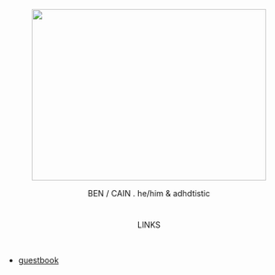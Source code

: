 <p align="center">
  <img width="410" height="300" src=https://media.discordapp.net/attachments/838977160379105293/1184651422558597120/StevenArt2.webp?ex=66172d1c&is=6604b81c&hm=af9892c9718d7c69bf7e012b66d31ff13b28dd76984db8e0d6f4e1229117b22f&=&format=webp&width=568&height=431>
</p>

<p align="center">
BEN / CAIN . he/him & adhdtistic
</p >

<p align="center">
  <img width="410" height="10" src=https://64.media.tumblr.com/ad850d31358ddde8f3f8a331eebe0dcb/bd5373f11bbfb73b-c8/s1280x1920/f6b0551c98e0c9ef4523e91f662c51f0feba6c1e.gifv>
</p>

<p align="center">
LINKS
</p >

⠀
- [guestbook](https://tenebrerossosangue.123guestbook.com/)⠀⠀⠀⠀⠀⠀⠀
⠀
  
